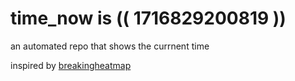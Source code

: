 # time_now is (( 1716829200819 ))

an automated repo that shows the currnent time

inspired by [breakingheatmap](https://github.com/breakingheatmap/breakingheatmap)